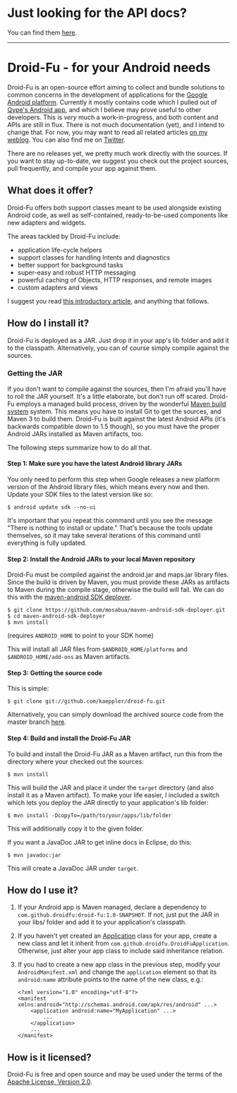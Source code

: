# Just looking for the API docs?

You can find them [here](http://kaeppler.github.com/droid-fu).

---

# Droid-Fu - for your Android needs

Droid-Fu is an open-source effort aiming to collect and bundle solutions to common concerns in the development of applications for the [Google Android platform](http://developer.android.com/index.html). Currently it mostly contains code which I pulled out of [Qype's Android app](http://www.qype.co.uk/go-mobile), and which I believe may prove useful to other developers. This is _very_ much a work-in-progress, and both content and APIs are still in flux. There is not much documentation (yet), and I intend to change that. For now, you may want to read all related articles [on my weblog](http://en.wordpress.com/tag/droid-fu/). You can also find me on [Twitter](http://twitter.com/twoofour).

There are no releases yet, we pretty much work directly with the sources. If you want to stay up-to-date, we suggest you check out the project sources, pull frequently, and compile your app against them.

## What does it offer?

Droid-Fu offers both support classes meant to be used alongside existing Android code, as well as self-contained, ready-to-be-used components like new adapters and widgets.

The areas tackled by Droid-Fu include:

  * application life-cycle helpers
  * support classes for handling Intents and diagnostics
  * better support for background tasks
  * super-easy and robust HTTP messaging
  * powerful caching of Objects, HTTP responses, and remote images
  * custom adapters and views

I suggest you read [this introductory article](http://brainflush.wordpress.com/2009/11/16/introducing-droid-fu-for-android-betteractivity-betterservice-and-betterasynctask/), and anything that follows.

## How do I install it?

Droid-Fu is deployed as a JAR. Just drop it in your app's lib folder and add it to the classpath. Alternatively, you can of course simply compile against the sources.

### Getting the JAR

If you don't want to compile against the sources, then I'm afraid you'll have to roll the JAR yourself. It's a little elaborate, but don't run off scared.
Droid-Fu employs a managed build process, driven by the wonderful [Maven build system](http://maven.apache.org) system.
This means you have to install Git to get the sources, and Maven 3 to build them.
Droid-Fu is built against the latest Android APIs (it's backwards compatible down to 1.5 though), so you must have the proper Android JARs installed as Maven artifacts, too.

The following steps summarize how to do all that.

#### Step 1: Make sure you have the latest Android library JARs

You only need to perform this step when Google releases a new platform version of the Android library files, which means every now and then.
Update your SDK files to the latest version like so:

    $ android update sdk --no-ui
    
It's important that you repeat this command until you see the message "There is nothing to install or update." That's because the tools update themselves,
so it may take several iterations of this command until everything is fully updated.

#### Step 2: Install the Android JARs to your local Maven repository

Droid-Fu must be compiled against the android.jar and maps.jar library files. Since the build is driven by Maven, you must provide these JARs as artifacts to Maven during the compile stage, otherwise the build will fail.
We can do this with the [maven-android SDK deployer](http://github.com/mosabua/maven-android-sdk-deployer).

    $ git clone https://github.com/mosabua/maven-android-sdk-deployer.git
    $ cd maven-android-sdk-deployer
    $ mvn install

(requires `ANDROID_HOME` to point to your SDK home)

This will install all JAR files from `$ANDROID_HOME/platforms` and `$ANDROID_HOME/add-ons` as Maven artifacts.

#### Step 3: Getting the source code

This is simple:

    $ git clone git://github.com/kaeppler/droid-fu.git

Alternatively, you can simply download the archived source code from the master branch [here](http://github.com/kaeppler/droid-fu/archives/master).

#### Step 4: Build and install the Droid-Fu JAR

To build and install the Droid-Fu JAR as a Maven artifact, run this from the directory where your checked out the sources:

    $ mvn install

This will build the JAR and place it under the `target` directory (and also install it as a Maven artifact).
To make your life easier, I included a switch which lets you deploy the JAR directly to your application's lib folder:

    $ mvn install -DcopyTo=/path/to/your/apps/lib/folder

This will additionally copy it to the given folder.

If you want a JavaDoc JAR to get inline docs in Eclipse, do this:

    $ mvn javadoc:jar

This will create a JavaDoc JAR under `target`.

## How do I use it?

1.  If your Android app is Maven managed, declare a dependency to `com.github.droidfu:droid-fu:1.0-SNAPSHOT`. If not, just put the JAR in your libs/ folder and add it to your application's classpath.

1.  If you haven't yet created an [Application](file:///home/matthias/devel/frameworks/android-sdk/docs/reference/android/app/Application.html) class for your app, create a new class and let it inherit from `com.github.droidfu.DroidFuApplication`. Otherwise, just alter your app class to include said inheritance relation.

1.  If you had to create a new app class in the previous step, modify your `AndroidManifest.xml` and change the `application` element so that its `android:name` attribute points to the name of the new class, e.g.:

        <?xml version="1.0" encoding="utf-8"?>
        <manifest xmlns:android="http://schemas.android.com/apk/res/android" ...>
            <application android:name="MyApplication" ...>
                ...
            </application>
            ...
        </manifest>

## How is it licensed?

Droid-Fu is free and open source and may be used under the terms of the [Apache License, Version 2.0](http://www.apache.org/licenses/LICENSE-2.0).

